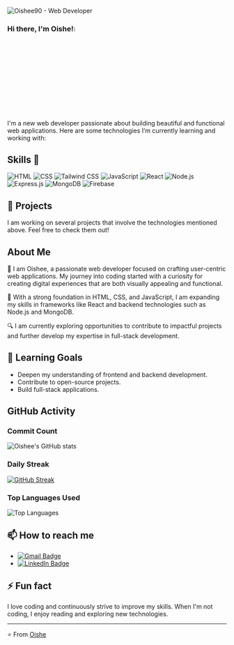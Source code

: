 ![Oishee90 - Web Developer](https://i.ibb.co/5RFCFQ4/Get-started-in-Canva.png)


### Hi there, I'm Oishe!<img src="https://media.giphy.com/media/hvRJCLFzcasrR4ia7z/giphy.gif" width="5%">

I'm a new web developer passionate about building beautiful and functional web applications. Here are some technologies I’m currently learning and working with:

## Skills 🚀
![HTML](https://img.shields.io/badge/-HTML5-E34F26?style=flat-square&logo=html5&logoColor=white)
![CSS](https://img.shields.io/badge/-CSS-1572B6?style=flat-square&logo=css3&logoColor=white)
![Tailwind CSS](https://img.shields.io/badge/-Tailwind_CSS-38B2AC?style=flat-square&logo=tailwind-css&logoColor=white)
![JavaScript](https://img.shields.io/badge/-JavaScript-F7DF1E?style=flat-square&logo=javascript&logoColor=black)
![React](https://img.shields.io/badge/-React-61DAFB?style=flat-square&logo=react&logoColor=black)
![Node.js](https://img.shields.io/badge/-Node.js-43853d?style=flat-square&logo=node.js&logoColor=white)
![Express.js](https://img.shields.io/badge/-Express.js-000000?style=flat-square&logo=express&logoColor=white)
![MongoDB](https://img.shields.io/badge/-MongoDB-47A248?style=flat-square&logo=mongodb&logoColor=white)
![Firebase](https://img.shields.io/badge/-Firebase-FFCA28?style=flat-square&logo=firebase&logoColor=black)

## 🔭 Projects
I am working on several projects that involve the technologies mentioned above. Feel free to check them out!

## About Me
🚀 I am Oishee, a passionate web developer focused on crafting user-centric web applications. My journey into coding started with a curiosity for creating digital experiences that are both visually appealing and functional. 

🌟 With a strong foundation in HTML, CSS, and JavaScript, I am expanding my skills in frameworks like React and backend technologies such as Node.js and MongoDB.

🔍 I am currently exploring opportunities to contribute to impactful projects and further develop my expertise in full-stack development.


## 🌱 Learning Goals
- Deepen my understanding of frontend and backend development.
- Contribute to open-source projects.
- Build full-stack applications.

## GitHub Activity
### Commit Count
![Oishee's GitHub stats](https://github-readme-stats.vercel.app/api?username=Oishee90&show_icons=true&count_private=true&theme=radical)



### Daily Streak
[![GitHub Streak](https://github-readme-streak-stats.herokuapp.com/?user=Oishee90&theme=dark&background=0D1117&ring=1CAAD9&fire=DD2727)](https://github.com/Oishee90)


### Top Languages Used
![Top Languages](https://github-readme-stats.vercel.app/api/top-langs/?username=Oishee90&layout=compact&langs_count=8&theme=dark&bg_color=0D1117&text_color=FFFFFF&hide_border=true)





## 📫 How to reach me
- [![Gmail Badge](https://img.shields.io/badge/-oisheekhan90@gmail.com-c14438?style=flat&logo=Gmail&logoColor=white)](mailto:oisheekhan90@gmail.com)
- [![LinkedIn Badge](https://img.shields.io/badge/-LinkedIn-blue?style=flat&logo=Linkedin&logoColor=white)](https://www.linkedin.com/in/oishee-khan-509ba12b0)


## ⚡ Fun fact
I love coding and continuously strive to improve my skills. When I'm not coding, I enjoy reading and exploring new technologies.

---

⭐️ From [Oishe](https://github.com/Oishee90)

